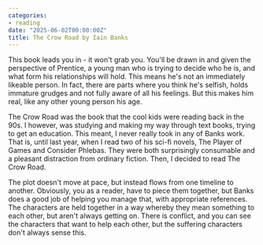 ```yaml
---
categories:
- reading
date: "2025-06-02T00:00:00Z"
title: The Crow Road by Iain Banks
---
```


This book leads you in - it won't grab you. You'll be drawn in and given the perspective of Prentice, a young man who is trying to decide who he is, and what form his relationships will hold. This means he's not an immediately likeable person. In fact, there are parts where you think he's selfish, holds immature grudges and not fully aware of all his feelings. But this makes him real, like any other young person his age.

The Crow Road was the book that the cool kids were reading back in the 90s. I however, was studying and making my way through text books, trying to get an education. This meant, I never really took in any of Banks work. That is, until last year, when I read two of his sci-fi novels, The Player of Games and Consider Phlebas. They were both surprisingly consumable and a pleasant distraction from ordinary fiction. Then, I decided to read The Crow Road. 

The plot doesn't move at pace, but instead flows from one timeline to another. Obviously, you as a reader, have to piece them together, but Banks does a good job of helping you manage that, with appropriate references. The characters are held together in a way whereby they mean something to each other, but aren't always getting on. There is conflict, and you can see the characters that want to help each other, but the suffering characters don't always sense this.



